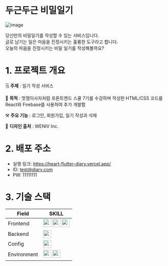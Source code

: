 # 두근두근 비밀일기
![image](https://github.com/user-attachments/assets/9af84b9f-9a6d-4d8a-903a-ab1f8e938bb5)

당신만의 비밀일기를 작성할 수 있는 서비스입니다.</br>
글로 남기는 일은 마음을 진정시키는 훌륭한 도구라고 합니다.</br>
오늘의 마음을 진정시키는 비밀 일기를 작성해볼까요?</br>

# 1. 프로젝트 개요

<p>🗒️ <strong>주제</strong> : 일기 작성 서비스</p>
<p>🎯 <strong>목적</strong> : 멋쟁이사자처럼 프론트엔드 스쿨 7기를 수강하며 작성한 HTML/CSS 코드를 React와 Firebase를 사용하여 추가 개발함 </p>
<p>⚒️ <strong>주요 기능</strong> : 로그인, 회원가입, 일기 작성과 삭제 </p>
<p>👥 <strong>디자인 출처</strong> : WENIV Inc.</p>

# 2. 배포 주소

- 실행 링크: https://heart-flutter-diary.vercel.app/
- ID: test@diary.com
- PW: 11111111

# 3. 기술 스택

| Field       | SKILL                                                                                                                                                                                                                                                                                                                                                                        |
| ----------- | ---------------------------------------------------------------------------------------------------------------------------------------------------------------------------------------------------------------------------------------------------------------------------------------------------------------------------------------------------------------------------- |
| Frontend    | <img height="25" src="https://img.shields.io/badge/react-%2320232a.svg?style=for-the-badge&logo=react&logoColor=%2361DAFB"/> <img height="25" src="https://img.shields.io/badge/html5-%23E34F26.svg?style=for-the-badge&logo=html5&logoColor=white" /> <img height="25" src="https://img.shields.io/badge/css3-%231572B6.svg?style=for-the-badge&logo=css3&logoColor=white"> |
| Backend     | <img height="25" src="https://img.shields.io/badge/firebase-a08021?style=for-the-badge&logo=firebase&logoColor=ffcd34"/>                                                                                                                                                                                                                                                     |
| Config      | <img height="25" src="https://img.shields.io/badge/NPM-CB3837.svg?style=for-the-badge&logo=npm&logoColor=white" />                                                                                                                                                                                                                                                           |
| Environment | <img height="25" src="https://img.shields.io/badge/Create react app-%2320232a.svg?style=for-the-badge&logo=react&logoColor=%2361DAFB" /> <img height="25" src="https://img.shields.io/badge/vercel-%23000000.svg?style=for-the-badge&logo=vercel&logoColor=white"/>                                                                                                          |
